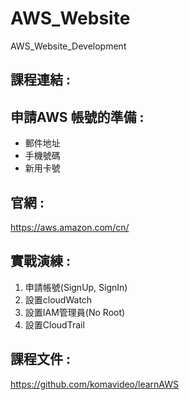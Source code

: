 # AWS_Website
AWS_Website_Development

## 課程連結 : 

## 申請AWS 帳號的準備 : 

+ 郵件地址
+ 手機號碼
+ 新用卡號

## 官網 : 
https://aws.amazon.com/cn/

## 實戰演練 : 

1.	申請帳號(SignUp, SignIn)
2.	設置cloudWatch
3.	設置IAM管理員(No Root)
4.	設置CloudTrail

## 課程文件 :
https://github.com/komavideo/learnAWS



